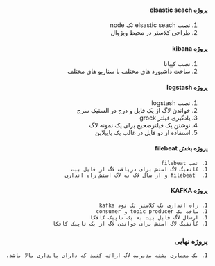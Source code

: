 <div dir="rtl" text-align='right'>


 #### پروژه elsastic seach
   1. نصب elsastic seach تک node
   1. طراحی کلاستر در محیط ویژوال
    
#### پروژه kibana
 1. نصب کیبانا
 1. ساخت داشبورد های مختلف با سناریو های مختلف    
 #### پروژه logstash
 1. نصب logstash
 1. خواندن لاگ از یک فایل و درج در الستیک سرج
 1. یادگیری فیلتر grock
 1. نوشتن یک فیلترصحیح برای یک نمونه لاگ
 1. استفاده از دو فایل در غالب یک پایپلاین
 #### پروژه بخش filebeat
    1. نصب filebeat
    1. کانغیگ لاگ استش برای دریافت لاگ از فایل بیت
    1.  filebeat و ار سال لاک به لاگ استش راه اندازی

 #### پروژه KAFKA
    1. راه اندازی یک کلاستر تک نود kafka
    1. ساخت یک topic producer و consumer
    1. ارسال لاگ فایل بیت به یک تاپیک کافکا
    1. کانفیگ لاگ استش برای خواندن لاگ از یک تاپیک کافکا
 
 
  ### پروژه نهایی
    1. یک معماری پشته مدیریت لاگ ارائه کنید که دارای پایداری بالا باشد.


